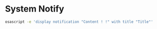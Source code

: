 System Notify
=============

```bash
osascript -e 'display notification "Content ! !" with title "Title"'
```
